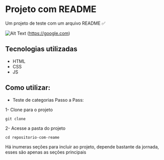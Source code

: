 # Projeto com README
Um projeto de teste com um arquivo README ✅


![Alt Text](https://media.giphy.com/media/vFKqnCdLPNOKc/giphy.gif) (https://google.com)



## Tecnologias utilizadas
- HTML
- CSS
- JS

## Como utilizar:
* Teste de categorias
 Passo a Pass:

1- Clone para o projeto 
 ```
 git clone
 ```
2- Acesse a pasta do projeto
 ```
 cd repositorio-com-reame
 ```

 Há inumeras seções para incluir ao projeto, depende bastante da jornada, esses são apenas as seções principais
